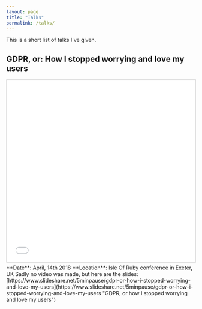 ```yaml
---
layout: page
title: "Talks"
permalink: /talks/
---
```


This is a short list of talks I've given.

## GDPR, or: How I stopped worrying and love my users

<iframe src="//www.slideshare.net/slideshow/embed_code/key/9Zk7BVpFvbtS5H" width="595" height="485" frameborder="0" marginwidth="0" marginheight="0" scrolling="no" style="border:1px solid #CCC; border-width:1px; margin-bottom:5px; max-width: 100%;" allowfullscreen> </iframe>
**Date**: April, 14th 2018  
**Location**: Isle Of Ruby conference in Exeter, UK  
Sadly no video was made, but here are the slides:
[https://www.slideshare.net/5minpause/gdpr-or-how-i-stopped-worrying-and-love-my-users](https://www.slideshare.net/5minpause/gdpr-or-how-i-stopped-worrying-and-love-my-users "GDPR, or how I stopped worrying and love my users")
